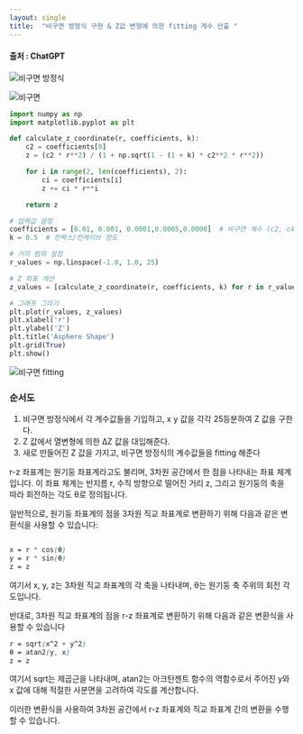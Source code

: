```yaml
---
layout: single
title:  "비구면 방정식 구현 & Z값 변형에 의한 fitting 게수 산출 "
---
```



#### 출처 : ChatGPT


![비구면 방정식](https://github.com/jasminherb/jasminherb.github.io/assets/133365586/1fde4be7-6b0c-4947-b400-5c0612fb443c)

![비구면](https://github.com/jasminherb/jasminherb.github.io/assets/133365586/4b146972-f5e1-4329-b9dc-213e8851f52a)


```python
import numpy as np
import matplotlib.pyplot as plt

def calculate_z_coordinate(r, coefficients, k):
    c2 = coefficients[0]
    z = (c2 * r**2) / (1 + np.sqrt(1 - (1 + k) * c2**2 * r**2))

    for i in range(2, len(coefficients), 2):
        ci = coefficients[i]
        z += ci * r**i

    return z

# 입력값 설정
coefficients = [0.01, 0.001, 0.0001,0.0005,0.0008]  # 비구면 계수 (c2, c4, c6, ...)
k = 0.5  # 컨벡스/컨케이브 정도

# 거리 범위 설정
r_values = np.linspace(-1.0, 1.0, 25)

# Z 좌표 계산
z_values = [calculate_z_coordinate(r, coefficients, k) for r in r_values]

# 그래프 그리기
plt.plot(r_values, z_values)
plt.xlabel('r')
plt.ylabel('Z')
plt.title('Asphere Shape')
plt.grid(True)
plt.show()
```


![비구면 fitting](https://github.com/jasminherb/jasminherb.github.io/assets/133365586/382b8020-e2f3-4d6d-981e-477b46b55740)


### 순서도

1. 비구면 방정식에서 각 계수값들을 기입하고, x y 값을 각각 25등분하여 Z 값을 구한다.
2. Z 값에서 열변형에 의한 ΔZ 값을 대입해준다.
3. 새로 만들어진 Z 값을 가지고, 비구면 방정식의 계수값들을 fitting 해준다




r-z 좌표계는 원기둥 좌표계라고도 불리며, 3차원 공간에서 한 점을 나타내는 좌표 체계입니다. 
이 좌표 체계는 반지름 r, 수직 방향으로 떨어진 거리 z, 그리고 원기둥의 축을 따라 회전하는 각도 θ로 정의됩니다.

일반적으로, 원기둥 좌표계의 점을 3차원 직교 좌표계로 변환하기 위해 다음과 같은 변환식을 사용할 수 있습니다:

```scss

x = r * cos(θ)
y = r * sin(θ)
z = z
```


여기서 x, y, z는 3차원 직교 좌표계의 각 축을 나타내며, θ는 원기둥 축 주위의 회전 각도입니다.

반대로, 3차원 직교 좌표계의 점을 r-z 좌표계로 변환하기 위해 다음과 같은 변환식을 사용할 수 있습니다

```scss
r = sqrt(x^2 + y^2)
θ = atan2(y, x)
z = z
```
여기서 sqrt는 제곱근을 나타내며, atan2는 아크탄젠트 함수의 역함수로서 주어진 y와 x 값에 대해 적절한 사분면을 고려하여 각도를 계산합니다.

이러한 변환식을 사용하여 3차원 공간에서 r-z 좌표계와 직교 좌표계 간의 변환을 수행할 수 있습니다.
